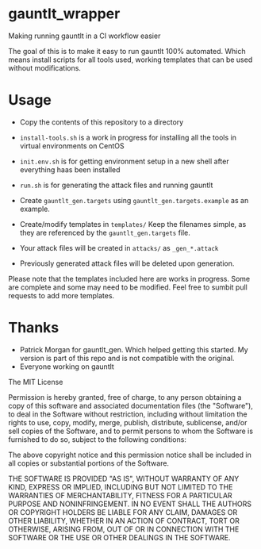 gauntlt_wrapper
===========
Making running gauntlt in a CI workflow easier

The goal of this is to make it easy to run gauntlt 100% automated. Which means install scripts for all tools used, working templates that can be used without modifications.

Usage
===========

* Copy the contents of this repository to a directory
* `install-tools.sh` is a work in progress for installing all the tools in virtual environments on CentOS
* `init.env.sh` is for getting environment setup in a new shell after everything haas been installed
* `run.sh` is for generating the attack files and running gauntlt

* Create `gauntlt_gen.targets` using `gauntlt_gen.targets.example` as an example.
* Create/modify templates in `templates/` Keep the filenames simple, as they are referenced by the `gauntlt_gen.targets` file.

* Your attack files will be created in `attacks/` as `_gen_*.attack`
* Previously generated attack files will be deleted upon generation.

Please note that the templates included here are works in progress. Some are complete and some may need to be modified. Feel free to sumbit pull requests to add more templates.


Thanks
======
- Patrick Morgan for gauntlt_gen. Which helped getting this started. My version is part of this repo and is not compatible with the original.
- Everyone working on gauntlt

The MIT License

Permission is hereby granted, free of charge, to any person obtaining a copy
of this software and associated documentation files (the "Software"), to deal
in the Software without restriction, including without limitation the rights
to use, copy, modify, merge, publish, distribute, sublicense, and/or sell
copies of the Software, and to permit persons to whom the Software is
furnished to do so, subject to the following conditions:

The above copyright notice and this permission notice shall be included in
all copies or substantial portions of the Software.

THE SOFTWARE IS PROVIDED "AS IS", WITHOUT WARRANTY OF ANY KIND, EXPRESS OR
IMPLIED, INCLUDING BUT NOT LIMITED TO THE WARRANTIES OF MERCHANTABILITY,
FITNESS FOR A PARTICULAR PURPOSE AND NONINFRINGEMENT. IN NO EVENT SHALL THE
AUTHORS OR COPYRIGHT HOLDERS BE LIABLE FOR ANY CLAIM, DAMAGES OR OTHER
LIABILITY, WHETHER IN AN ACTION OF CONTRACT, TORT OR OTHERWISE, ARISING FROM,
OUT OF OR IN CONNECTION WITH THE SOFTWARE OR THE USE OR OTHER DEALINGS IN
THE SOFTWARE.
